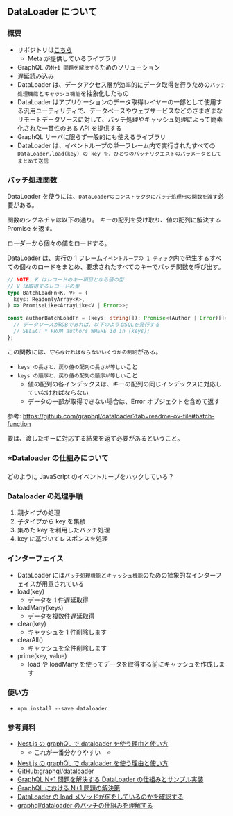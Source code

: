 ## DataLoader について

### 概要

- リポジトリは[こちら](https://github.com/graphql/dataloader)
  - Meta が提供しているライブラリ
- GraphQL の`N+1 問題を解決する`ためのソリューション
- 遅延読み込み
- DataLoader は、データアクセス層が効率的にデータ取得を行うための`バッチ処理機能`と`キャッシュ機能`を抽象化したもの
- DataLoader はアプリケーションのデータ取得レイヤーの一部として使用する汎用ユーティリティで、データベースやウェブサービスなどのさまざまなリモートデータソースに対して、バッチ処理やキャッシュ処理によって簡素化された一貫性のある API を提供する
- GraphQL サーバに限らず一般的にも使えるライブラリ
- DataLoader は、イベントループの単一フレーム内で実行されたすべての `DataLoader.load(key) の key を、ひとつのバッチリクエストのパラメータとしてまとめて送信`

### バッチ処理関数

DataLoader を使うには、`DataLoaderのコンストラクタにバッチ処理用の関数を渡す`必要がある。

関数のシグネチャは以下の通り。
キーの配列を受け取り、値の配列に解決する Promise を返す。

ローダーから個々の値をロードする。

DataLoader は、実行の 1 フレーム`イベントループの 1 ティック`内で発生するすべての個々のロードをまとめ、要求されたすべてのキーでバッチ関数を呼び出す。

```ts
// NOTE: K はレコードのキー項目となる値の型
// V は取得するレコードの型
type BatchLoadFn<K, V> = (
  keys: ReadonlyArray<K>,
) => PromiseLike<ArrayLike<V | Error>>;
```

```ts
const authorBatchLoadFn = (keys: string[]): Promise<(Author | Error)[]> => {
  // データソースがRDBであれば、以下のようなSQLを発行する
  // SELECT * FROM authors WHERE id in (keys);
};
```

この関数には、`守らなければならないいくつかの制約`がある。

- `keys の長さと、戻り値の配列の長さが等しい`こと
- `keys の順序と、戻り値の配列の順序が等しい`こと
  - 値の配列の各インデックスは、キーの配列の同じインデックスに対応していなければならない
  - データの一部が取得できない場合は、Error オブジェクトを含めて返す

参考: https://github.com/graphql/dataloader?tab=readme-ov-file#batch-function

要は、渡したキーに対応する結果を返す必要があるということ。

### ⭐️Dataloader の仕組みについて

どのように JavaScript のイベントループをハックしている？

### Dataloader の処理手順

1. 親タイプの処理
2. 子タイプから key を集積
3. 集めた key を利用したバッチ処理
4. key に基づいてレスポンスを処理

### インターフェイス

- DataLoader には`バッチ処理機能`と`キャッシュ機能`のための抽象的なインターフェイスが用意されている
- load(key)
  - データを 1 件遅延取得
- loadMany(keys)
  - データを複数件遅延取得
- clear(key)
  - キャッシュを 1 件削除します
- clearAll()
  - キャッシュを全件削除します
- prime(key, value)
  - load や loadMany を使ってデータを取得する前にキャッシュを作成します

### 使い方

- `npm install --save dataloader`

### 参考資料

- [Nest.js の graphQL で dataloader を使う理由と使い方](https://zenn.dev/ttatsato/articles/56eba0a63a2d64)
  - ⭐️ これが一番分かりやすい　⭐️
- [Nest.js の graphQL で dataloader を使う理由と使い方](https://zenn.dev/ttatsato/articles/56eba0a63a2d64)
- [GitHub:graphql/dataloader](https://github.com/graphql/dataloader)
- [GraphQL N+1 問題を解決する DataLoader の仕組みとサンプル実装](https://dev.classmethod.jp/articles/graphql-dataloader-sample/)
- [GraphQL における N+1 問題の解決策](https://qiita.com/nakawodayo/items/2f2f98c9833659da66f0)
- [DataLoader の load メソッドが何をしているのかを確認する](https://zenn.dev/maronn/articles/dataloader-load)
- [graphql/dataloader のバッチの仕組みを理解する](https://hireroo.io/journal/tech/dataloader-how-batch-works)
